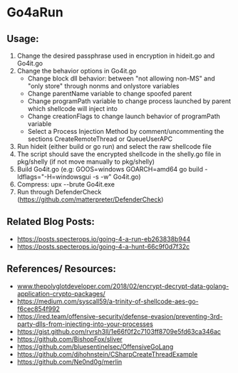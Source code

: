 # Go4aRun

## Usage: 

1. Change the desired passphrase used in encryption in hideit.go and Go4it.go
2. Change the behavior options in Go4it.go
	* Change block dll behavior: between "not allowing non-MS" and "only store" through nonms and onlystore variables
	* Change parentName variable to change spoofed parent
	* Change programPath variable to change process launched by parent which shellcode will inject into
	* Change creationFlags to change launch behavior of programPath variable
	* Select a Process Injection Method by comment/uncommenting the sections CreateRemoteThread or QueueUserAPC
3. Run hideit (either build or go run) and select the raw shellcode file
4. The script should save the encrypted shellcode in the shelly.go file in pkg/shelly (if not move manually to pkg/shelly)
5. Build Go4it.go (e.g: GOOS=windows GOARCH=amd64 go build -ldflags="-H=windowsgui -s -w" Go4it.go)
6. Compress: upx --brute Go4it.exe
7. Run through DefenderCheck (https://github.com/matterpreter/DefenderCheck)

## Related Blog Posts:
* https://posts.specterops.io/going-4-a-run-eb263838b944
* https://posts.specterops.io/going-4-a-hunt-66c9f0d7f32c

## References/ Resources:
* www.thepolyglotdeveloper.com/2018/02/encrypt-decrypt-data-golang-application-crypto-packages/
* https://medium.com/syscall59/a-trinity-of-shellcode-aes-go-f6cec854f992
* https://ired.team/offensive-security/defense-evasion/preventing-3rd-party-dlls-from-injecting-into-your-processes
* https://gist.github.com/rvrsh3ll/1e66f0f2c7103ff8709e5fd63ca346ac
* https://github.com/BishopFox/sliver
* https://github.com/bluesentinelsec/OffensiveGoLang
* https://github.com/djhohnstein/CSharpCreateThreadExample
* https://github.com/Ne0nd0g/merlin
